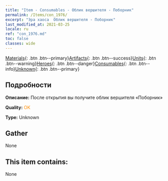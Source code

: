 ```yaml
---
title: "Item - Consumables - Облик вершителя - Поборник"
permalink: /Items/con_1976/
excerpt: "Эра хаоса  Облик вершителя - Поборник"
last_modified_at: 2021-03-25
locale: ru
ref: "con_1976.md"
toc: false
classes: wide
---
```

 [Materials](/ru/Items/){: .btn .btn--primary}[Artifacts](/ru/Items/Artifacts/){: .btn .btn--success}[Units](/ru/Items/Units/){: .btn .btn--warning}[Heroes](/ru/Items/Heroes/){: .btn .btn--danger}[Consumables](/ru/Items/Consumables/){: .btn .btn--info}[Unknown](/ru/Items/Unknown/){: .btn .btn--primary}

## Подробности
 **Описание:** После открытия вы получите облик вершителя «Поборник»

 **Quality:** <span style="color: #FF8C00">OK</span>

 **Type:** Unknown

## Gather

  None

## This item contains:

  None

